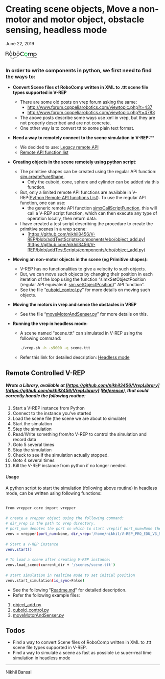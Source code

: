 # Creating scene objects, Move a non-motor and motor object, obstacle sensing, headless mode

June 22, 2019

[![N|Solid](./RoboComp_logo.png)](https://nodesource.com/products/nsolid)


### In order to write components in python, we first need to find the ways to:

  - **Convert Scene files of RoboComp written in XML to .ttt scene file types supported in V-REP**
    - There are some old posts on vrep forum asking the same:
      - http://www.forum.coppeliarobotics.com/viewtopic.php?t=437
      - http://www.forum.coppeliarobotics.com/viewtopic.php?t=4783
    - The above posts describe some ways use xml in vrep, but they are not properly described and are not concrete.
    - One other way is to convert ttt to some plain text format.


  - **Need a way to remotely connect to the scene simulation in V-REP:****
    - We decided to use: [Legacy remote API](http://www.coppeliarobotics.com/helpFiles/en/legacyRemoteApiOverview.htm)
    - [Remote API function list](http://www.coppeliarobotics.com/helpFiles/en/remoteApiFunctionListAlphabetical.htm)


  - **Creating objects in the scene remotely using python script:**
    - The primitive shapes can be created using the regular API function: [sim.createPureShape](http://www.coppeliarobotics.com/helpFiles/en/regularApi/simCreatePureShape.htm).
      - Only the cuboid, cone, sphere and cylinder can be added via this function.
    - But, only a limited remote API functions are available in V-REP([Python Remote API functions List](http://www.coppeliarobotics.com/helpFiles/en/remoteApiFunctionsPython.htm)).  To use the regular API function, one can use:
      - the generic remote API function [simxCallScriptFunction](http://www.coppeliarobotics.com/helpFiles/en/remoteApiFunctions.htm#simxCallScriptFunction), this will call a V-REP script function, which can then execute any type of operation locally, then return data.
    - I have created a test script describing the procedure to create the primitive scenes in a vrep scene:
      - [https://github.com/nikhil3456/V-REP/blob/addTestScripts/components/ebo/object_add.py](https://github.com/nikhil3456/V-REP/blob/addTestScripts/components/ebo/object_add.py)


  - **Moving an non-motor objects in the scene (eg Primitive shapes):**
    - V-REP has no functionalities to give a velocity to such objects.
    - But, we can move such objects by changing their position in each iteration of the loop using the function “simxSetObjectPosition (regular API equivalent: [sim.setObjectPosition](http://www.coppeliarobotics.com/helpFiles/en/remoteApiFunctionsPython.htm#simxSetObjectPosition))" API function”.
    - See the file “[cuboid_control.py](https://github.com/nikhil3456/V-REP/blob/addTestScripts/components/ebo/cuboid_control.py)” for more details on moving such objects.


  - **Moving the motors in vrep and sense the obstacles in VREP**
    - See the file “[moveMotorAndSenser.py](https://github.com/nikhil3456/V-REP/blob/addTestScripts/components/ebo/moveMotorAndSenser.py)” for more details on this.

  - **Running the vrep in headless mode:**
    - A scene named "scene.ttt" can simulated in V-REP using the following command:
      ```sh
      ./vrep.sh -h -s5000 -q scene.ttt
      ```
    - Refer this link for detailed description: [Headless mode](http://www.coppeliarobotics.com/helpFiles/en/commandLine.htm)


## Remote Controlled V-REP

##### Wrote a Library, available at [https://github.com/nikhil3456/VrepLibrary][https://github.com/nikhil3456/VrepLibrary] ([Reference](https://github.com/ctmakro/vrepper)), that could correctly handle the following routine:

1. Start a V-REP instance from Python
2. Connect to the instance you've started
3. Load the scene file (the scene we are about to simulate)
4. Start the simulation
5. Step the simulation
6. Read/Write something from/to V-REP to control the simulation and record data
7. Goto 5 several times
8. Stop the simulation
9. Check to see if the simulation actually stopped.
10. Goto 4 several times
11. Kill the V-REP instance from python if no longer needed.


#### Usage

A python script to start the simulation (following above routine) in headless mode, can be written using following functions:
```sh

from vrepper.core import vrepper

# create a vrepper object using the following command:
# dir_vrep is the path to vrep directory.
# port_num denotes the port on which to start vrep(if port_num=None then a random port will be assigned)
venv = vrepper(port_num=None, dir_vrep='/home/nikhil/V-REP_PRO_EDU_V3_5_0_Linux/', headless=True)

# Start a V-REP instance
venv.start()

# To load a scene after creating V-REP instance:
venv.load_scene(current_dir + '/scenes/scene.ttt')

# start simulation in realtime mode to set initial position
venv.start_simulation(is_sync=False)

```

- See the following "[Readme.md](https://github.com/nikhil3456/VrepLibrary/blob/master/README.md)"  for detailed description.
- Refer the following example files:
1. [object_add.py](https://github.com/nikhil3456/VrepLibrary/blob/master/object_add.py)
2. [cuboid_control.py](https://github.com/nikhil3456/VrepLibrary/blob/master/cuboid_control.py)
3. [moveMotorAndSenser.py](https://github.com/nikhil3456/VrepLibrary/blob/master/moveMotorAndSenser.py)

## Todos

 - Find a way to convert Scene files of RoboComp written in XML to .ttt scene file types supported in V-REP.
 - Find a way to simulate a scene as fast as possible i.e super-real time simulation in headless mode


***
Nikhil Bansal

